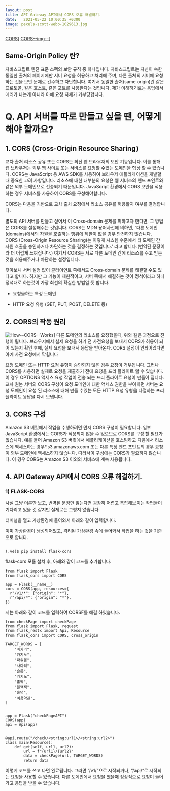 ```yaml
---
layout: post
title: API Gateway API에서 CORS 오류 해결하기.
date:   2021-05-22 10:00:35 +0300
image: pexels-scott-webb-1029613.jpg
---
```

[CORS](https://files.slack.com/files-pri/T01CGBWU0EB-F021WRFGVM5/1621396241366.png)]
[CORS--img--](https://files.slack.com/files-pri/T01CGBWU0EB-F022BQZ6T6F/1621396240491.png)]


## Same-Origin Policy 란? 


자바스크립트 엔진 표준 스펙의 보안 규칙 중 하나입니다. 자바스크립트는 자신이 속한 동일한 출처의 페이지에만 서버 요청을 허용하고 처리해 주며, 다른 출처의 서버에 요청하는 것을 보안 문제로 간주하고 차단합니다. 여기서 동일한 출처(same origin)란 같은 프로토콜, 같은 호스트, 같은 포트를 사용한다는 것입니다. 제가 이해하기로는 응답에서 에러가 나는게 아니라 아예 요청 자체가 거부당합니다.


# Q. API 서버를 따로 만들고 싶을 땐, 어떻게 해야 할까요?


## 1. CORS (Cross-Origin Resource Sharing)

교차 출처 리소스 공유 또는 CORS는 최신 웹 브라우저의 보안 기능입니다. 이를 통해 웹 브라우저는 외부 웹 사이트 또는 서비스를 요청할 수있는 도메인을 협상 할 수 있습니다. CORS는 JavaScript 용 AWS SDK를 사용하여 브라우저 애플리케이션을 개발할 때 중요한 고려 사항입니다. 리소스에 대한 대부분의 요청은 웹 서비스의 엔드 포인트와 같은 외부 도메인으로 전송되기 때문입니다. JavaScript 환경에서 CORS 보안을 적용하는 경우 서비스를 사용하여 CORS를 구성해야합니다.

CORS는 다음을 기반으로 교차 출처 요청에서 리소스 공유를 허용할지 여부를 결정합니다.


별도의 API 서버를 만들고 싶어서 이 Cross-domain 문제를 피하고자 한다면, 그 방법은 CORS를 설정해주는 것입니다. CORS는 MDN 용어사전에 의하면, ‘다른 도메인(domains)에서의 자원을 호출하는 행위에 제한이 없을 경우 안전하지 않습니다. CORS (Cross-Origin Resource Sharing)는 이렇게 시스템 수준에서 타 도메인 간 자원 호출을 승인하거나 차단하는 것을 결정하는 것입니다.’ 라고 합니다.(번역된 문장이라 더 어렵게 느껴집니다.) 여기서 CORS는 서로 다른 도메인 간에 리소스를 주고 받는 것을 허용해주거나 차단하는 설정입니다.

찾아보니 서버 설정 없이 클라이언트 쪽에서도 Cross-domain 문제를 해결할 수도 있다고 합니다. 하지만 그 기능이 제한적이고, 서버 쪽에서 해결하는 것이 정석이라고 하니 정석대로 하는것이 가장 최선의 확실한 방법일 듯 합니다.

+ 요청을하는 특정 도메인

+ HTTP 요청 유형 (GET, PUT, POST, DELETE 등)

## 2. CORS의 작동 원리
![How--CORS--Works](https://docs.aws.amazon.com/sdk-for-javascript/v2/developer-guide/images/cors-overview.png)]
다른 도메인의 리소스를 요청했을때, 위와 같은 과정으로 진행이 됩니다. 브라우저에서 실제 요청을 하기 전 사전요청을 보내서 CORS가 허용이 되어 있는지 확인 후에, 실제 요청을 보내서 응답을 받아온다. CORS 설정이 안되어있다면 아예 사전 요청에서 막힙니다

요청 도메인 또는 HTTP 요청 유형이 승인되지 않은 경우 요청이 거부됩니다. 그러나 CORS를 사용하면 실제로 요청을 제출하기 전에 요청을 프리 플라이트 할 수 있습니다. 이 경우 OPTIONS 액세스 요청 작업이 전송 되는 프리 플라이트 요청이 만들어 집니다. 교차 원본 서버의 CORS 구성이 요청 도메인에 대한 액세스 권한을 부여하면 서버는 요청 도메인이 요청 된 리소스에 대해 만들 수있는 모든 HTTP 요청 유형을 나열하는 프리 플라이트 응답을 다시 보냅니다.

## 3. CORS 구성
Amazon S3 버킷에서 작업을 수행하려면 먼저 CORS 구성이 필요합니다. 일부 JavaScript 환경에서는 CORS가 적용되지 않을 수 있으므로 CORS를 구성 할 필요가 없습니다. 예를 들어 Amazon S3 버킷에서 애플리케이션을 호스팅하고 다음에서 리소스에 액세스하는 경우*.s3.amazonaws.com 또는 다른 특정 엔드 포인트의 경우 요청이 외부 도메인에 액세스하지 않습니다. 따라서이 구성에는 CORS가 필요하지 않습니다. 이 경우 CORS는 Amazon S3 이외의 서비스에 계속 사용됩니다.




## 4. API Gateway API에서 CORS 오류 해결하기.


### 1) FLASK-CORS
사실 그냥 이론만 보고, 번역된 문장만 읽는다면 굉장히 어렵고 복잡해보이는 작업들이 기다리고 있을 것 같지만 실제로는 그렇지 않습니다. 
 

터미널을 열고 가상환경에 들어와서 아래와 같이 입력합니다.

이미 가상환경이 생성되어있고, 격리된 가상환경 속에 들어와서 작업을 하는 것을 기준으로 합니다.

```

(.ve)$ pip install flask-cors

```

 

flask-cors 모듈 설치 후, 아래와 같이 코드를 추가합니다.

```
from flask import Flask
from flask_cors import CORS

app = Flask(__name__)
cors = CORS(app, resources={
  r"/v1/*": {"origin": "*"},
  r"/api/*": {"origin": "*"},
})

```

저는 아래와 같이 코드를 입력하여 CORSF를 해결 하였습니다.

```
from checkPage import checkPage
from flask import Flask, request
from flask_restx import Api, Resource
from flask_cors import CORS, cross_origin

TARGET_WORDS = [
    "바카라",
    "카지노",
    "파워볼",
    "사다리",
    "슬롯",
    "카지노",
    "홀짝",
    "블랙잭",
    "홀덤",
    "이용약관",
]


app = Flask("checkPageAPI")
CORS(app)
api = Api(app)


@api.route("/check/<string:url1>/<string:url2>")
class main(Resource):
    def get(self, url1, url2):
        url = f"{url1}/{url2}"
        data = checkPage(url, TARGET_WORDS)
        return data
```


이렇게 코드를 쓰고 나면 완료됩니다. 
그러면 “/v1/“으로 시작되거나, “/api/“로 시작되는 요청을 사용할 수 있습니다.
 다른 도메인에서 요청을 했을때 정상적으로 요청이 들어가고 응답을 받을 수 있습니다.